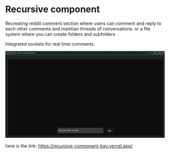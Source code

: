 # Recursive component

Recreating reddit comment section where users can comment and reply to each other comments and maintian threads of conversations. 
or a file system where you can create folders and subfolders 

Integrated sockets for real time comments.

![screen recording of the live application](/screenrecording.gif)


here is the link: https://recursive-component-bay.vercel.app/

